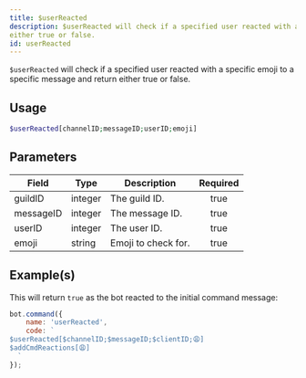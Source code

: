```yaml
---
title: $userReacted
description: $userReacted will check if a specified user reacted with a specific emoji to a specific message and return
either true or false.
id: userReacted
---
```


`$userReacted` will check if a specified user reacted with a specific emoji to a specific message and return either true
or false.

## Usage

```php
$userReacted[channelID;messageID;userID;emoji]
```

## Parameters

| Field     | Type    | Description         | Required |
| --------- | ------- | ------------------- | :------: |
| guildID   | integer | The guild ID.       |   true   |
| messageID | integer | The message ID.     |   true   |
| userID    | integer | The user ID.        |   true   |
| emoji     | string  | Emoji to check for. |   true   |

## Example(s)

This will return `true` as the bot reacted to the initial command message:

```javascript
bot.command({
    name: 'userReacted',
    code: `
$userReacted[$channelID;$messageID;$clientID;😩]
$addCmdReactions[😩]
  `
});
```
